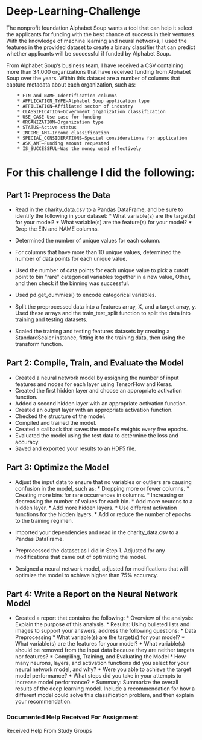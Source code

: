 # Deep-Learning-Challenge

The nonprofit foundation Alphabet Soup wants a tool that can help it select the applicants for funding with the best chance of success in their ventures. With the knowledge of machine learning and neural networks, I used the features in the provided dataset to create a binary classifier that can predict whether applicants will be successful if funded by Alphabet Soup.

From Alphabet Soup’s business team, I have received a CSV containing more than 34,000 organizations that have received funding from Alphabet Soup over the years.  Within this dataset are a number of columns that capture metadata about each organization, such as:

        * EIN and NAME—Identification columns
        * APPLICATION_TYPE—Alphabet Soup application type
        * AFFILIATION—Affiliated sector of industry
        * CLASSIFICATION—Government organization classification
        * USE_CASE—Use case for funding
        * ORGANIZATION—Organization type
        * STATUS—Active status
        * INCOME_AMT—Income classification
        * SPECIAL_CONSIDERATIONS—Special considerations for application
        * ASK_AMT—Funding amount requested
        * IS_SUCCESSFUL—Was the money used effectively


# For this challenge I did the following:

## Part 1: Preprocess the Data

* Read in the charity_data.csv to a Pandas DataFrame, and be sure to identify the following in your dataset:
        * What variable(s) are the target(s) for your model?
        * What variable(s) are the feature(s) for your model?
        * Drop the EIN and NAME columns.

* Determined the number of unique values for each column.
* For columns that have more than 10 unique values, determined the number of data points for each unique value.
* Used the number of data points for each unique value to pick a cutoff point to bin "rare" categorical variables together in a new value, Other, and then check if the binning was successful.
* Used pd.get_dummies() to encode categorical variables.
* Split the preprocessed data into a features array, X, and a target array, y. Used these arrays and the train_test_split function to split the data into training and testing datasets.
* Scaled the training and testing features datasets by creating a StandardScaler instance, fitting it to the training data, then using the transform function.

## Part 2: Compile, Train, and Evaluate the Model

* Created a neural network model by assigning the number of input features and nodes for each layer using TensorFlow and Keras.
* Created the first hidden layer and choose an appropriate activation function.
* Added a second hidden layer with an appropriate activation function.
* Created an output layer with an appropriate activation function.
* Checked the structure of the model.
* Compiled and trained the model.
* Created a callback that saves the model's weights every five epochs.
* Evaluated the model using the test data to determine the loss and accuracy.
* Saved and exported your results to an HDF5 file.

## Part 3: Optimize the Model

* Adjust the input data to ensure that no variables or outliers are causing confusion in the model, such as:
        * Dropping more or fewer columns.
        * Creating more bins for rare occurrences in columns.
        * Increasing or decreasing the number of values for each bin.
        * Add more neurons to a hidden layer.
        * Add more hidden layers.
        * Use different activation functions for the hidden layers.
        * Add or reduce the number of epochs to the training regimen.

* Imported your dependencies and read in the charity_data.csv to a Pandas DataFrame.
* Preprocessed the dataset as I did in Step 1. Adjusted for any modifications that came out of optimizing the model.
* Designed a neural network model, adjusted for modifications that will optimize the model to achieve higher than 75% accuracy.

## Part 4: Write a Report on the Neural Network Model

* Created a report that contains the following:
        * Overview of the analysis: Explain the purpose of this analysis.
        * Results: Using bulleted lists and images to support your answers, address the following questions:
        * Data Preprocessing
        * What variable(s) are the target(s) for your model?
        * What variable(s) are the features for your model?
        * What variable(s) should be removed from the input data because they are neither targets nor features?
        * Compiling, Training, and Evaluating the Model
                * How many neurons, layers, and activation functions did you select for your neural network model, and why?
                * Were you able to achieve the target model performance?
                * What steps did you take in your attempts to increase model performance?
                * Summary: Summarize the overall results of the deep learning model. Include a recommendation for how a different model could solve this classification problem, and then explain your recommendation.




### Documented Help Received For Assignment
Received Help From Study Groups


